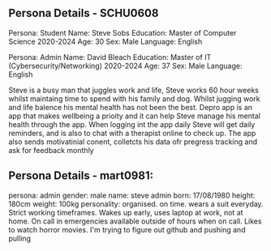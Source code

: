 

## Persona Details - SCHU0608
Persona: Student
Name: Steve Sobs
Education: Master of Computer Science 2020-2024
Age: 30
Sex: Male
Language: English

Persona: Admin
Name: David Bleach
Education: Master of IT (Cybersecurity/Networking)  2020-2024
Age: 37
Sex: Male
Language: English



Steve is a busy man that juggles work and life, Steve works 60 hour weeks whilst maintaing time to spend with his family and dog. 
Whilst jugging work and life balence his mental health has not been the best. Depro app is an app that makes wellbeing a prioity and it can help Steve manage his mental health through the app. 
When logging int the app daily Steve will get daily reminders, and is also to chat with a therapist online to check up. The app also sends motivatinial conent, colletcts his data ofr pregress tracking and ask for feedback monthly





































## Persona Details - mart0981:
persona: admin
gender: male
name: steve admin
born: 17/08/1980
height: 180cm
weight: 100kg
personality: organised. on time. wears a suit everyday. Strict working timeframes. Wakes up early, uses laptop at work, not at home. On call in emergencies available outside of hours when on call. Likes to watch horror movies.
I'm trying to figure out github and pushing and pulling
